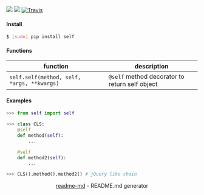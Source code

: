 [![](https://img.shields.io/pypi/pyversions/self.svg?longCache=True)](https://pypi.org/pypi/self/)
[![](https://img.shields.io/pypi/v/self.svg?maxAge=3600)](https://pypi.org/pypi/self/)
[![Travis](https://api.travis-ci.org/looking-for-a-job/self.py.svg?branch=master)](https://travis-ci.org/looking-for-a-job/self.py/)

#### Install
```bash
$ [sudo] pip install self
```

#### Functions
function|description
-|-
`self.self(method, self, *args, **kwargs)`|`@self` method decorator to return self object

#### Examples
```python
>>> from self import self

>>> class CLS:
	@self
	def method(self):
		...

	@self
	def method2(self):
		...

>>> CLS().method().method2() # jQuery like chain
```

<p align="center"><a href="https://pypi.org/project/readme-md/">readme-md</a> - README.md generator</p>